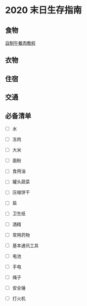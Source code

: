 # 2020 末日生存指南

## 食物
[自制午餐肉教程](https://www.youtube.com/watch?v=_Mjr_Jjc29U)

## 衣物

## 住宿

## 交通

## 必备清单

- [ ] 水
- [ ] 冻肉
- [ ] 大米
- [ ] 面粉
- [ ] 食用油
- [ ] 罐头蔬菜
- [ ] 压缩饼干
- [ ] 盐
- [ ] 卫生纸
- [ ] 酒精
- [ ] 常用药物
- [ ] 基本通讯工具
- [ ] 电池
- [ ] 手电
- [ ] 绳子
- [ ] 安全锤
- [ ] 打火机


